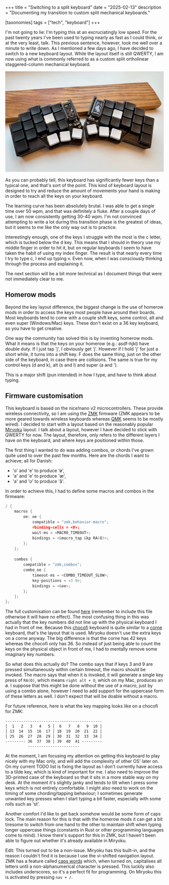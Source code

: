 +++
title = "Switching to a split keyboard"
date = "2025-02-13"
description = "Documenting my transition to custom split mechanical keyboards."

[taxonomies]
tags = ["tech", "keyboard"]
+++

I'm not going to lie: I'm typing this at an excruciatingly low speed. For the past twenty years I've
been used to typing nearly as fast as I could think, or at the very least, talk. This previous
sentence, however, took me well over a minute to write down. As I mentioned a few days ago, I have
decided to switch to a new keyboard layout. While the layout itself is still QWERTY, I am now using
what is commonly referred to as a custom split ortholinear staggered-column mechanical keyboard.

![Chocofi](chocofi.jpg)

As you can probably tell, this keyboard has significantly fewer keys than a typical one, and that's
sort of the point. This kind of keyboard layout is designed to try and reduce the amount of
movements your hand is making in order to reach all the keys on your keyboard.

The learning curve has been absolutely brutal. I was able to get a single time over 50 wpm, and that
was definitely a fluke. After a couple days of use, I am now consistently getting 30-40 wpm. I'm not
convinced attempting to write a lot during this transition phase is the greatest of ideas, but it
seems to me like the only way out is to practice.

Interestingly enough, one of the keys I struggle with the most is the c letter, which is tucked
below the d key. This means that I should in theory use my middle finger in order to hit it, but on
regular keyboards I seem to have taken the habit of using my index finger. The result is that nearly
every time I try to type c, I end up typing v. Even now, when I was consciously thinking through the
process and explaining it.

The next section will be a bit more technical as I document things that were not immediately clear
to me.

## Homerow mods

Beyond the key layout difference, the biggest change is the use of homerow mods in order to access
the keys most people have around their boards. Most keyboards tend to come with a couple shift keys,
some control, alt and even super (Windows/Mac) keys. These don't exist on a 36 key keyboard, so you
have to get creative.

One way the community has solved this is by inventing homerow mods. What it means is that the keys
on your homerow (e.g.: asdf-hjkl) have double duty. If I just tap 'j', I obviously get 'j'. However
if I hold 'j' for just a short while, it turns into a shift key. F does the same thing, just on the
other side of the keyboard, in case there are collisions. The same is true for my control keys (d
and k), alt (s and l) and super (a and ').

This is a major shift (pun intended) in how I type, and have to think about typing.

## Firmware customisation

This keyboard is based on the nice!nano v2 microcontrollers. These provide wireless connectivity, so
I am using the [ZMK][zmk] firmware (ZMK appears to be more geared towards wireless keyboards whereas
[QMK][qmk] seems to be mostly wired). I decided to start with a layout based on the reasonably popular
[Miryoku][miryoku] layout. I talk about a layout, however I have decided to stick with QWERTY for
now. The layout, therefore, only refers to the different layers I have on the keyboard, and where
keys are positioned within those.

[zmk]: https://zmk.dev/
[qmk]: https://qmk.fm/
[miryoku]: https://github.com/manna-harbour/miryoku

The first thing I wanted to do was adding combos, or chords I've grown quite used to over the past
few months. Here are the chords I want to achieve; all for Danish:

- 'o' and 'e' to produce 'ø',
- 'a' and 'e' to produce 'æ',
- 'a' and 'o' to produce 'å'.

In order to achieve this, I had to define some macros and combos in the firmware:

```c
/ {
    macros {
        oe: oe {
            compatible = "zmk,behavior-macro";
            #binding-cells = <0>;
            wait-ms = <MACRO_TIMEOUT>;
            bindings = <&macro_tap &kp RA(O)>;
        };
    };

    combos {
        compatible = "zmk,combos";
        combo_oe {
            timeout-ms = <COMBO_TIMEOUT_SLOW>;
            key-positions = <3 9>;
            bindings = <&oe>;
        };
    };
};
```

The full customisation can be found [here][gh-custom-behavior] (remember to include this file
otherwise it will have no effect). The most confusing thing in this was actually that the key
numbers did not line up with the physical keyboard I had in front of me. Because this
[chocofi][chocofi] keyboard is quite similar to a [corne][corne] keyboard, that's the layout that is
used. Miryoku doesn't use the extra keys on a corne anyway. The big difference is that the corne has
42 keys whereas the chocofi only has 36. So instead of just being able to count the keys on the
physical object in front of me, I had to mentally remove some imaginary key numbers.

[gh-custom-behavior]: https://github.com/teotwaki/miryoku_zmk/blob/master/miryoku/custom_behaviors.dtsi
[chocofi]: https://github.com/pashutk/chocofi
[corne]: https://github.com/foostan/crkbd

So what does this actually do? The combo says that if keys 3 and 9 are pressed simultaneously within
certain timeout, the macro should be invoked. The macro says that when it is invoked, it will
generate a single key press of `RA(O)`, which means `right alt + O`, which on my Mac, produces an ø.
I suppose that this might be done without the use of a macro, just by using a combo alone, however I
need to add support for the uppercase form of these letters as well. I don't expect that will be
doable without a macro.

For future reference, here is what the key mapping looks like on a chocofi for ZMK:

```
-------------------------------------------
│  1   2   3   4   5 │  6   7   8   9  10 │
│ 13  14  15  16  17 │ 18  19  20  21  22 │
│ 25  26  27  28  29 │ 30  31  32  33  34 │
--------- 36  37  38 │ 39  40  41 ---------
          -----------------------
```

At the moment, I am focusing my attention on getting this keyboard to play nicely with my Mac only,
and will add the complexity of other OS' later on. On my current TODO list is fixing the layout as I
don't currently have access to a tilde key, which is kind of important for me. I also need to
improve the 3D-printed case of the keyboard so that it sits in a more stable way on my desk. At the
moment it's slightly janky and tends to tilt when I press some keys which is not entirely
comfortable. I might also need to work on the timing of some chording/tapping behaviour; I sometimes
generate unwanted key presses when I start typing a bit faster, especially with some rolls such as
'st'.

Another comfort I'd like to get back somehow would be some form of caps lock. The main reason for
this is that with the homerow mods it can get a bit tiresome to switch from one hand to the other to
maintain shift when typing longer uppercase things (constants in Rust or other programming languages
come to mind). I know there's support for this in ZMK, but I haven't been able to figure out whether
it's already available in Miryoku.

Edit: This turned out to be a non-issue. Miryoku has this built-in, and the reason I couldn't find
it is because I use the vi-shifted navigation layout. ZMK has a feature called [caps
words][caps-words] which, when turned on, capitalises all letters until a non-alphanumerical
character is pressed. This luckily also includes underscores, so it's a perfect fit for programming.
On Miryoku this is activated by pressing `nav + /`.

[caps-words]: https://zmk.dev/docs/keymaps/behaviors/caps-word
